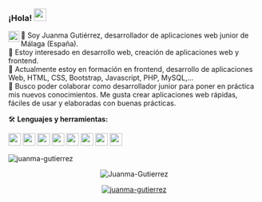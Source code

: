 ### ¡Hola! <img src="https://media.giphy.com/media/hvRJCLFzcasrR4ia7z/giphy.gif" width="25px">
<a href="https://www.linkedin.com/in/juanmanuelgutierrezm/">
  <img align="left" alt="Juan Manuel Gutiérrez's LinkedIN" width="22px" src="https://raw.githubusercontent.com/peterthehan/peterthehan/master/assets/linkedin.svg" />
</a>

👋 Soy Juanma Gutiérrez, desarrollador de aplicaciones web junior de Málaga (España).<br>
👀 Estoy interesado en desarrollo web, creación de aplicaciones web y frontend.<br>
🌱 Actualmente estoy en formación en frontend, desarrollo de aplicaciones Web, HTML, CSS, Bootstrap, Javascript, PHP, MySQL,...<br>
💞️ Busco poder colaborar como desarrollador junior para poner en práctica mis nuevos conocimientos. Me gusta crear aplicaciones web rápidas, fáciles de usar y elaboradas con buenas prácticas.<br>


🛠 **Lenguajes y herramientas:**  

<p>
<img height="25" src="https://img.shields.io/badge/-HTML5-blue?style=flat&logo=html5&logoColor=white">
<img height="25" src="https://img.shields.io/badge/-CSS3-blue?style=flat&logo=css3&logoColor=white">
<img height="25" src="https://img.shields.io/badge/-Javascript-blue?style=flat&logo=javascript&logoColor=white">
<img height="25" src="https://img.shields.io/badge/-MySQL-blue?style=flat&logo=mysql&logoColor=white">
<img height="25" src="https://img.shields.io/badge/-PHP-blue?style=flat&logo=php&logoColor=white">
<img height="25" src="https://img.shields.io/badge/-AWS-blue?style=flat&logo=aws&logoColor=white">
<img height="25" src="https://img.shields.io/badge/-Laravel-blue?style=flat&logo=laravel&logoColor=white">
<img height="25" src="https://img.shields.io/badge/-Symphony-blue?style=flat&logo=symphony&logoColor=white">
</p>
<p align="left"> <img src="https://komarev.com/ghpvc/?username=juanma-gutierrez&label=Visitas&color=0e75b6&style=flat" alt="juanma-gutierrez" /> </p>
  
<p align="center"> <img src="https://github-readme-stats.vercel.app/api?username=Juanma-Gutierrez&show_icons=true&theme=react" alt="Juanma-Gutierrez" />
<p align="center"> <a href="https://github.com/ryo-ma/github-profile-trophy"><img src="https://github-profile-trophy.vercel.app/?username=juanma-gutierrez" alt="juanma-gutierrez" /></a> </p>



